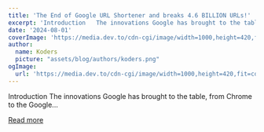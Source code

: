 ```yaml
---
title: 'The End of Google URL Shortener and breaks 4.6 BILLION URLs!'
excerpt: 'Introduction   The innovations Google has brought to the table, from Chrome to the Google...'
date: '2024-08-01'
coverImage: 'https://media.dev.to/cdn-cgi/image/width=1000,height=420,fit=cover,gravity=auto,format=auto/https%3A%2F%2Fdev-to-uploads.s3.amazonaws.com%2Fuploads%2Farticles%2F22wdls1686okctvetmdq.png'
author:
  name: Koders
  picture: "assets/blog/authors/koders.png"
ogImage:
  url: 'https://media.dev.to/cdn-cgi/image/width=1000,height=420,fit=cover,gravity=auto,format=auto/https%3A%2F%2Fdev-to-uploads.s3.amazonaws.com%2Fuploads%2Farticles%2F22wdls1686okctvetmdq.png'
---
```


Introduction   The innovations Google has brought to the table, from Chrome to the Google...

[Read more](https://dev.to/devarshishimpi/the-end-of-google-url-shortener-and-breaks-46-billion-urls-4o1)
